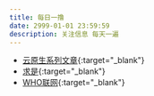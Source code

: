 ```yaml
---
title: 每日一撸
date: 2999-01-01 23:59:59
description: 关注信息 每天一遍 
---
```


* [云原生系列文章](https://mp.weixin.qq.com/mp/homepage?__biz=MzUzNzYxNjAzMg==&hid=11&sn=b5f7f5dca6ffbd615491e469e031938f&scene=18){:target="_blank"}
* [求是](https://mp.weixin.qq.com/mp/profile_ext?action=home&__biz=MjM5NjQ1NjY4MQ==&scene=124#wechat_redirect){:target="_blank"}
* [WHO联网](https://mp.weixin.qq.com/mp/profile_ext?action=home&__biz=MjM5NzEwNjA2MA==&scene=124#wechat_redirect){:target="_blank"}

